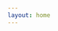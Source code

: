 ```yaml
---
layout: home
---
```


<script setup>
import HomePageTags from 'vitepress-sls-blog-tmpl/HomePageTags.vue'
import HomeHero from 'vitepress-sls-blog-tmpl/HomeHero.vue'
import UtilPageContent from 'vitepress-sls-blog-tmpl/UtilPageContent.vue'
import { useData } from 'vitepress'
import { data } from './loadPosts.data.js'

const { theme, localeIndex } = useData()

const hero = {
  firstLine: "Блог Системы Личной Свободы",
  secondLine: "Статьи, тексты&nbsp;подкастов",
  img: theme.value.mainHeroImg,
  buttons: [
    {
      text: theme.value.t.toBlog,
      href: `${theme.value.recentBaseUrl}/1`,
      primary: true,
    },
    // {
    //   text: theme.value.t.links.wiki,
    //   href: `${theme.value.siteUrl}/${localeIndex.value}/${theme.value.docUrl}`,
    //   icon: theme.value.docIcon,
    // },
    {
      text: "Youtube канал",
      href: "https://www.youtube.com/@slsfreedom",
      icon: theme.value.youtubeIcon,
    },
    {
      text: theme.value.t.links.donate,
      href: `${theme.value.siteUrl}/${localeIndex.value}/${theme.value.donateUrl}`,
      icon: theme.value.donateIcon,
    },
  ],
}
</script>

<HomeHero v-bind="hero" />
<HomePageTags :header="theme.t.tags" :allPosts="data.posts" />

<!-- <UtilPageContent> -->
<!---->
<!-- ## header -->
<!---->
<!-- other text -->
<!---->
<!-- </UtilPageContent> -->

